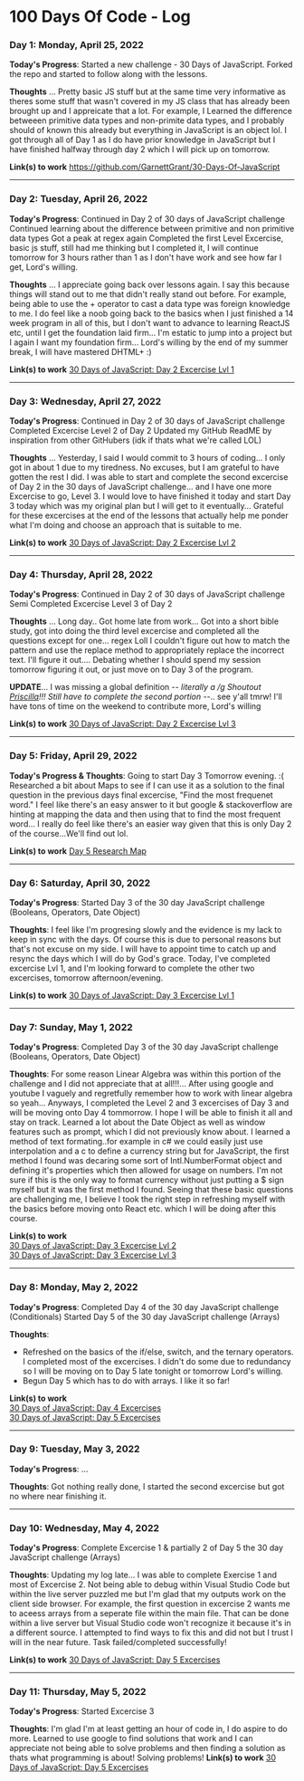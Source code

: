 # 100 Days Of Code - Log

### Day 1: Monday, April 25, 2022

**Today's Progress**: 
Started a new challenge - 30 Days of JavaScript.
Forked the repo and started to follow along with the lessons.


**Thoughts** ...
Pretty basic JS stuff but at the same time very informative as theres some stuff that wasn't covered in my JS class that has already been brought up and I appreicate that a lot. 
For example, I Learned the difference betweeen primitive data types and non-primite data types, and I probably should of known this already but everything in JavaScript is an object lol.
I got through all of Day 1 as I do have prior knowledge in JavaScript but I have finished halfway through day 2 which I will pick up on tomorrow. 


**Link(s) to work**
https://github.com/GarnettGrant/30-Days-Of-JavaScript
<hr>

### Day 2: Tuesday, April 26, 2022

**Today's Progress**: 
Continued in Day 2 of 30 days of JavaScript challenge
Continued learning about the difference between primitive and non primitive data types
Got a peak at regex again
Completed the first Level Excercise, basic js stuff, still had me thinking but I completed it, I will continue tomorrow for 3 hours rather than 1 as I don't have work and see how far I get, Lord's willing. 

**Thoughts** ...
I appreciate going back over lessons again. I say this because things will stand out to me that didn't really stand out before. For example, being able to use the + operator to cast a data type was foreign knowledge to me. I do feel like a noob going back to the basics when I just finished a 14 week program in all of this, but I don't want to advance to learning ReactJS etc, until I get the foundation laid firm... I'm estatic to jump into a project but I again I want my foundation firm... Lord's willing by the end of my summer break, I will have mastered DHTML+ :)

**Link(s) to work**
<a href="https://github.com/GarnettGrant/30-Days-Of-JavaScript/blob/master/02_Day_Data_types/excerciseLvl1.js">30 Days of JavaScript: Day 2 Excercise Lvl 1</a>

<hr>
<h3>Day 3: Wednesday, April 27, 2022</h3>

**Today's Progress**: 
Continued in Day 2 of 30 days of JavaScript challenge
Completed Excercise Level 2 of Day 2 
Updated my GitHub ReadME by inspiration from other GitHubers (idk if thats what we're called LOL)

**Thoughts** ...
Yesterday, I said I would commit to 3 hours of coding... I only got in about 1 due to my tiredness. No excuses, but I am grateful to have gotten the rest I did. I was able to start and complete the second excercise of Day 2 in the 30 days of JavaScript challenge... and I have one more Excercise to go, Level 3. I would love to have finished it today and start Day 3 today which was my original plan but I will get to it eventually... Grateful for these excercises at the end of the lessons that actually help me ponder what I'm doing and choose an approach that is suitable to me.

**Link(s) to work**
<a href="https://github.com/GarnettGrant/30-Days-Of-JavaScript/blob/master/02_Day_Data_types/excerciseLvl2.js">30 Days of JavaScript: Day 2 Excercise Lvl 2</a>

<hr>
<h3>Day 4: Thursday, April 28, 2022</h3>

**Today's Progress**: 
Continued in Day 2 of 30 days of JavaScript challenge
Semi Completed Excercise Level 3 of Day 2

**Thoughts** ...
Long day.. Got home late from work... Got into a short bible study, got into doing the third level excercise and completed all the questions except for one... regex Loll I couldn't figure out how to match the pattern and use the replace method to appropriately replace the incorrect text. I'll figure it out.... Debating whether I should spend my session tomorrow figuring it out, or just move on to Day 3 of the program.

**UPDATE**...
I was missing a global definition -_- literally a /g
Shoutout <a href="https://github.com/PriscillaBakradze">Priscilla</a>!!!
Still have to complete the second portion -_-.. see y'all tmrw! I'll have tons of time on the weekend to contribute more, Lord's willing

**Link(s) to work**
<a href="https://github.com/GarnettGrant/30-Days-Of-JavaScript/blob/master/02_Day_Data_types/excerciseLvl3.js">30 Days of JavaScript: Day 2 Excercise Lvl 3</a>

<hr>
<h3>Day 5: Friday, April 29, 2022</h3>

**Today's Progress & Thoughts**: 
Going to start Day 3 Tomorrow evening. :( Researched a bit about Maps to see if I can use it as a solution to the final question in the previous days final excercise, "Find the most frequenet word." I feel like there's an easy answer to it but google & stackoverflow are hinting at mapping the data and then using that to find the most frequent word... I really do feel like there's an easier way given that this is only Day 2 of the course...We'll find out lol.

**Link(s) to work**
<a href="https://github.com/GarnettGrant/diliGentt-100-days-of-code/blob/main/day5research.md">Day 5 Research Map</a>

<hr>
<h3>Day 6: Saturday, April 30, 2022</h3>

**Today's Progress**: 
Started Day 3 of the 30 day JavaScript challenge (Booleans, Operators, Date Object)

**Thoughts**:
I feel like I'm progresing slowly and the evidence is my lack to keep in sync with the days. Of course this is due to personal reasons but that's not excuse on my side. I will have to appoint time to catch up and resync the days which I will do by God's grace. Today, I've completed excercise Lvl 1, and I'm looking forward to complete the other two excercises, tomorrow afternoon/evening. 

**Link(s) to work**
<a href="https://github.com/GarnettGrant/30-Days-Of-JavaScript/blob/master/03_Day_Booleans_operators_date/excerciseLvl1.js">30 Days of JavaScript: Day 3 Excercise Lvl 1</a>

<hr>
<h3>Day 7: Sunday, May 1, 2022</h3>

**Today's Progress**: 
Completed Day 3 of the 30 day JavaScript challenge (Booleans, Operators, Date Object)

**Thoughts**:
For some reason Linear Algebra was within this portion of the challenge and I did not appreciate that at all!!!... After using google and youtube I vaguely and regretfully remember how to work with linear algebra so yeah... Anyways, I completed the Level 2 and 3 excercises of Day 3 and will be moving onto Day 4 tommorrow. I hope I will be able to finish it all and stay on track. Learned a lot about the Date Object as well as window features such as prompt, which I did not previously know about. I learned a method of text formating..for example in c# we could easily just use interpolation and a c to define a currency string but for JavaScript, the first method I found was decaring some sort of Intl.NumberFormat object and defining it's properties which then allowed for usage on numbers. I'm not sure if this is the only way to format currency without just putting a $ sign myself but it was the first method I found. Seeing that these basic questions are challenging me, I believe I took the right step in refreshing myself with the basics before moving onto React etc. which I will be doing after this course. 

**Link(s) to work**
<br>
<a href="https://github.com/GarnettGrant/30-Days-Of-JavaScript/blob/master/03_Day_Booleans_operators_date/excerciseLvl2.js">30 Days of JavaScript: Day 3 Excercise Lvl 2</a>
<br>
<a href="https://github.com/GarnettGrant/30-Days-Of-JavaScript/blob/master/03_Day_Booleans_operators_date/excerciseLvl3.js">30 Days of JavaScript: Day 3 Excercise Lvl 3</a>

<hr>
<h3>Day 8: Monday, May 2, 2022</h3>

**Today's Progress**: 
Completed Day 4 of the 30 day JavaScript challenge (Conditionals)
Started Day 5 of the 30 day JavaScript challenge (Arrays)

**Thoughts**:
- Refreshed on the basics of the if/else, switch, and the ternary operators. I completed most of the excercises. I didn't do some due to redundancy so I will be moving on to Day 5 late tonight or tomorrow Lord's willing. 
- Begun Day 5 which has to do with arrays. I like it so far!

**Link(s) to work** 
<br>
<a href="https://github.com/GarnettGrant/30-Days-Of-JavaScript/tree/master/04_Day_Conditionals">30 Days of JavaScript: Day 4 Excercises</a>
<br>
<a href="https://github.com/GarnettGrant/30-Days-Of-JavaScript/tree/master/05_Day_Arrays">30 Days of JavaScript: Day 5 Excercises</a>


<hr>
<h3>Day 9: Tuesday, May 3, 2022</h3>

**Today's Progress**: 
...

**Thoughts**:
Got nothing really done, I started the second excercise but got no where near finishing it.

<hr>
<h3>Day 10: Wednesday, May 4, 2022</h3>

**Today's Progress**: 
Complete Excercise 1 & partially 2 of Day 5 the 30 day JavaScript challenge (Arrays)

**Thoughts**:
Updating my log late... I was able to complete Exercise 1 and most of Excercise 2. Not being able to debug within Visual Studio Code but within the live server puzzled me but I'm glad that my outputs work on the client side browser. For example, the first question in excercise 2 wants me to aceess arrays from a seperate file within the main file. That can be done within a live server but Visual Studio code won't recognize it because it's in a different source. I attempted to find ways to fix this and did not but I trust I will in the near future. Task failed/completed successfully!

**Link(s) to work** <a href="https://github.com/GarnettGrant/30-Days-Of-JavaScript/tree/master/05_Day_Arrays">30 Days of JavaScript: Day 5 Excercises</a>

<hr>
<h3>Day 11: Thursday, May 5, 2022</h3>

**Today's Progress**: 
Started Excercise 3

**Thoughts**:
I'm glad I'm at least getting an hour of code in, I do aspire to do more. 
Learned to use google to find solutions that work and I can appreciate not being able to solve problems and then finding a solution as thats what programming is about! Solving problems!
**Link(s) to work** <a href="https://github.com/GarnettGrant/30-Days-Of-JavaScript/tree/master/05_Day_Arrays">30 Days of JavaScript: Day 5 Excercises</a>
